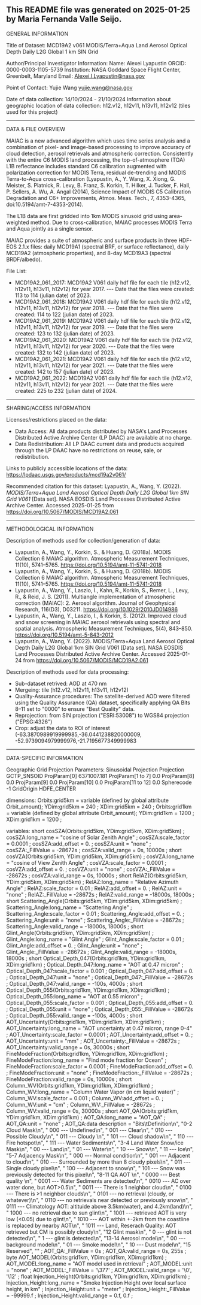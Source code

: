 This README file was generated on 2025-01-25 by Maria Fernanda Valle Seijo.
------------------------------------------------------------------------------------------------------------------------------------
GENERAL INFORMATION

Title of Dataset: MCD19A2 v061 MODIS/Terra+Aqua Land Aerosol Optical Depth Daily L2G Global 1 km SIN Grid

Author/Principal Investigator Information:
Name: Alexei Lyapustin
ORCID: 0000-0003-1105-5739
Institution: NASA Goddard Space Flight Center, Greenbelt, Maryland
Email: Alexei.I.Lyapustin@nasa.gov

Point of Contact:
Yujie Wang 
yujie.wang@nasa.gov

Date of data collection: 14/10/2024 - 21/10/2024
Information about geographic location of data collection: h12.v12, h12v11, h13v11, h12v12 (tiles used for this project)

------------------------------------------------------------------------------------------------------------------------------------
DATA & FILE OVERVIEW

MAIAC is a new advanced algorithm which uses time series analysis and a combination of pixel- and image-based processing to improve accuracy of cloud detection, aerosol  retrievals and atmospheric correction. Consistently with the entire C6 MODIS land processing, the top-of-atmosphere (TOA) L1B reflectance includes standard C6 calibration  augmented with polarization correction for MODIS Terra, residual de-trending and MODIS Terra-to-Aqua cross-calibration (Lyapustin, A., Y. Wang, X. Xiong, G. Meister, S.  Platnick, R. Levy, B. Franz, S. Korkin, T. Hilker, J. Tucker, F. Hall, P. Sellers, A. Wu, A. Angal (2014), Science Impact of MODIS C5 Calibration Degradation and C6+  Improvements, Atmos. Meas. Tech., 7, 4353-4365, doi:10.5194/amt-7-4353-2014).

The L1B data are first gridded into 1km MODIS sinusoid grid using area-weighted method. Due to cross-calibration, MAIAC processes MODIS Terra and Aqua jointly as a single  sensor.

MAIAC provides a suite of atmospheric and surface products in three HDF-EOS 2.1.x files: daily MCD19A1 (spectral BRF, or surface reflectance), daily MCD19A2 (atmospheric  properties), and 8-day MCD19A3 (spectral BRDF/albedo).

File List: 

- MCD19A2_061_2017: MCD19A2 V061 daily hdf file for each tile (h12.v12, h12v11, h13v11, h12v12) for year 2017.
--- Date that the files were created: 113 to 114 (julian date) of 2023.
- MCD19A2_061_2018: MCD19A2 V061 daily hdf file for each tile (h12.v12, h12v11, h13v11, h12v12) for year 2018.
--- Date that the files were created: 114 to 122 (julian date) of 2023.
- MCD19A2_061_2019: MCD19A2 V061 daily hdf file for each tile (h12.v12, h12v11, h13v11, h12v12) for year 2019.
--- Date that the files were created: 123 to 132 (julian date) of 2023.
- MCD19A2_061_2020: MCD19A2 V061 daily hdf file for each tile (h12.v12, h12v11, h13v11, h12v12) for year 2020.
--- Date that the files were created: 132 to 142 (julian date) of 2023.
- MCD19A2_061_2021: MCD19A2 V061 daily hdf file for each tile (h12.v12, h12v11, h13v11, h12v12) for year 2021.
--- Date that the files were created: 142 to 157 (julian date) of 2023.
- MCD19A2_061_2022: MCD19A2 V061 daily hdf file for each tile (h12.v12, h12v11, h13v11, h12v12) for year 2021.
--- Date that the files were created: 225 to 232 (julian date) of 2024.
  

------------------------------------------------------------------------------------------------------------------------------------
SHARING/ACCESS INFORMATION

Licenses/restrictions placed on the data: 
- Data Access: All data products distributed by NASA's Land Processes Distributed Active Archive Center (LP DAAC) are available at no charge.
- Data Redistribution: All LP DAAC current data and products acquired through the LP DAAC have no restrictions on reuse, sale, or redistribution.

Links to publicly accessible locations of the data: https://lpdaac.usgs.gov/products/mcd19a2v061/

Recommended citation for this dataset:
Lyapustin, A., Wang, Y. (2022). <i>MODIS/Terra+Aqua Land Aerosol Optical Depth Daily L2G Global 1km SIN Grid V061</i> [Data set]. NASA EOSDIS Land Processes Distributed Active Archive Center. Accessed 2025-01-25 from https://doi.org/10.5067/MODIS/MCD19A2.061

------------------------------------------------------------------------------------------------------------------------------------
METHODOLOGICAL INFORMATION


Description of methods used for collection/generation of data:
- Lyapustin, A., Wang, Y., Korkin, S., & Huang, D. (2018a). MODIS Collection 6 MAIAC algorithm. Atmospheric Measurement Techniques, 11(10), 5741–5765. https://doi.org/10.5194/amt-11-5741-2018
- Lyapustin, A., Wang, Y., Korkin, S., & Huang, D. (2018b). MODIS Collection 6 MAIAC algorithm. Atmospheric Measurement Techniques, 11(10), 5741–5765. https://doi.org/10.5194/amt-11-5741-2018
- Lyapustin, A., Wang, Y., Laszlo, I., Kahn, R., Korkin, S., Remer, L., Levy, R., & Reid, J. S. (2011). Multiangle implementation of atmospheric correction (MAIAC): 2. Aerosol algorithm. Journal of Geophysical Research, 116(D3), D03211. https://doi.org/10.1029/2010JD014986
- Lyapustin, A., Wang, Y., Laszlo, I., & Korkin, S. (2012). Improved cloud and snow screening in MAIAC aerosol retrievals using spectral and spatial analysis. Atmospheric Measurement Techniques, 5(4), 843–850. https://doi.org/10.5194/amt-5-843-2012
- Lyapustin, A., Wang, Y. (2022). MODIS/Terra+Aqua Land Aerosol Optical Depth Daily L2G Global 1km SIN Grid V061 [Data set]. NASA EOSDIS Land Processes Distributed Active Archive Center. Accessed 2025-01-24 from https://doi.org/10.5067/MODIS/MCD19A2.061

Description of methods used for data processing:
- Sub-dataset retrived: AOD at 470 nm 
- Mergeing: tile (h12.v12, h12v11, h13v11, h12v12) 
- Quality-Assurance procedures: The satellite-derived AOD were filtered using the Quality Assurance (QA) dataset, specifically applying QA Bits 8–11 set to "0000" to ensure "Best Quality" data.
- Reprojection: from SIN projection ("ESRI:53008") to WGS84 projection ("EPSG:4326")
- Crop: adjust the data to ROI of interest (-63.3870989919999985,-36.0441238820000009, -52.9739094979999976,-21.7195677349999983

------------------------------------------------------------------------------------------------------------------------------------
DATA-SPECIFIC INFORMATION 

Geographic Grid Projection Parameters:
     Sinusoidal Projection
     Projection            GCTP_SNSOID
     ProjParam[0]          6371007.181
     ProjParam[1 to 7]     0.0
     ProjParam[8]          0.0
     ProjParam[9]          0.0
     ProjParam[10]         0.0
     ProjParam[11 to 12]   0.0
     Spherecode            -1
     GridOrigin            HDFE_CENTER

dimensions:
	Orbits:grid5km = variable (defined by global attribute Orbit_amount);
	YDim:grid5km = 240 ;
	XDim:grid5km = 240 ;
	Orbits:grid1km = variable (defined by global attribute Orbit_amount);
	YDim:grid1km = 1200 ;
	XDim:grid1km = 1200 ;
 
variables:
	short cosSZA(Orbits:grid5km, YDim:grid5km, XDim:grid5km) ;
		cosSZA:long_name = "cosine of Solar Zenith Angle" ;
		cosSZA:scale_factor = 0.0001 ;
		cosSZA:add_offset = 0. ;
		cosSZA:unit = "none" ;
		cosSZA:_FillValue = -28672s ;
		cosSZA:valid_range = 0s, 10000s ;
	short cosVZA(Orbits:grid5km, YDim:grid5km, XDim:grid5km) ;
		cosVZA:long_name = "cosine of View Zenith Angle" ;
		cosVZA:scale_factor = 0.0001 ;
		cosVZA:add_offset = 0. ;
		cosVZA:unit = "none" ;
		cosVZA:_FillValue = -28672s ;
		cosVZA:valid_range = 0s, 10000s ;
	short RelAZ(Orbits:grid5km, YDim:grid5km, XDim:grid5km) ;
		RelAZ:long_name = "Relative Azimuth Angle" ;
		RelAZ:scale_factor = 0.01 ;
		RelAZ:add_offset = 0. ;
		RelAZ:unit = "none" ;
		RelAZ:_FillValue = -28672s ;
		RelAZ:valid_range = -18000s, 18000s ;
	short Scattering_Angle(Orbits:grid5km, YDim:grid5km, XDim:grid5km) ;
		Scattering_Angle:long_name = "Scattering Angle" ;
		Scattering_Angle:scale_factor = 0.01 ;
		Scattering_Angle:add_offset = 0. ;
		Scattering_Angle:unit = "none" ;
		Scattering_Angle:_FillValue = -28672s ;
		Scattering_Angle:valid_range = -18000s, 18000s ;
	short Glint_Angle(Orbits:grid5km, YDim:grid5km, XDim:grid5km) ;
		Glint_Angle:long_name = "Glint Angle" ;
		Glint_Angle:scale_factor = 0.01 ;
		Glint_Angle:add_offset = 0. ;
		Glint_Angle:unit = "none" ;
		Glint_Angle:_FillValue = -28672s ;
		Glint_Angle:valid_range = -18000s, 18000s ;
	short Optical_Depth_047(Orbits:grid1km, YDim:grid1km, XDim:grid1km) ;
		Optical_Depth_047:long_name = "AOT at 0.47 micron" ;
		Optical_Depth_047:scale_factor = 0.001 ;
		Optical_Depth_047:add_offset = 0. ;
		Optical_Depth_047:unit = "none" ;
		Optical_Depth_047:_FillValue = -28672s ;
		Optical_Depth_047:valid_range = -100s, 4000s ;
	short Optical_Depth_055(Orbits:grid1km, YDim:grid1km, XDim:grid1km) ;
		Optical_Depth_055:long_name = "AOT at 0.55 micron" ;
		Optical_Depth_055:scale_factor = 0.001 ;
		Optical_Depth_055:add_offset = 0. ;
		Optical_Depth_055:unit = "none" ;
		Optical_Depth_055:_FillValue = -28672s ;
		Optical_Depth_055:valid_range = -100s, 4000s ;
	short AOT_Uncertainty(Orbits:grid1km, YDim:grid1km, XDim:grid1km) ;
		AOT_Uncertainty:long_name = "AOT uncertainty at 0.47 micron, range 0-4" ;
		AOT_Uncertainty:scale_factor = 0.0001 ;
		AOT_Uncertainty:add_offset = 0. ;
		AOT_Uncertainty:unit = "mm" ;
		AOT_Uncertainty:_FillValue = -28672s ;
		AOT_Uncertainty:valid_range = 0s, 30000s ;
	short FineModeFraction(Orbits:grid1km, YDim:grid1km, XDim:grid1km) ;
		FineModeFraction:long_name = "Find mode fraction for Ocean" ;
		FineModeFraction:scale_factor = 0.0001 ;
		FineModeFraction:add_offset = 0. ;
		FineModeFraction:unit = "none" ;
		FineModeFraction:_FillValue = -28672s ;
		FineModeFraction:valid_range = 0s, 10000s ;
	short Column_WV(Orbits:grid1km, YDim:grid1km, XDim:grid1km) ;
		Column_WV:long_name = "Column Water Vapor (in cm liquid water)" ;
		Column_WV:scale_factor = 0.001 ;
		Column_WV:add_offset = 0. ;
		Column_WV:unit = "cm" ;
		Column_WV:_FillValue = -28672s ;
		Column_WV:valid_range = 0s, 30000s ;
	short AOT_QA(Orbits:grid1km, YDim:grid1km, XDim:grid1km) ;
		AOT_QA:long_name = "AOT_QA" ;
		AOT_QA:unit = "none" ;
		AOT_QA:data description = "Bits\tDefinition\n",
    "0-2    Cloud Mask\n",
    "       000 --- Undefined\n",
    "       001 --- Clear\n",
    "       010 --- Possible Cloudy\n",
    "       011 --- Cloudy \n",
    "       101 --- Cloud shadow\n",
    "       110 --- Fire hotspot\n",
    "       111 --- Water Sediments\n",
    "3-4    Land Water Snow/ice  Mask\n",
    "       00 --- Land\n",
    "       01 --- Water\n",
    "       10 --- Snow\n",
    "       11 --- Ice\n",
    "5-7  Adjacency Mask\n",
    "       000 --- Normal condition\n",
    "       001 --- Adjacent to cloud\n",
    "       010 --- Surrounded by more than 8 cloudy pixels\n",
    "       011 --- Single cloudy pixel\n",
    "       100 --- Adjacent to snow\n",
    "       101 --- Snow was previously detected for this pixel\n",
    "8-11 QA AOT \n",
    "       0000 --- Best quality \n",
    "       0001 --- Water Sediments are detected\n",
    "       0010 --- AC over water done, but AOT>0.5\n",
    "       0011 --- There is 1 neighbor cloud\n",
    "       0100 --- There is >1 neighbor clouds\n",
    "       0101 --- no retrieval (cloudy, or whatever)\n",
    "       0110 --- no retrievals near detected or previously snow\n",
    "       0111 --- Climatology AOT: altituide above 3.5km(water), and 4.2km(land)\n",
    "       1000 --- no retrieval due to sun glint\n",
    "       1001 --- retrieved AOT is very low (<0.05) due to glint\n",
    "       1010 --- AOT within +-2km from the coastline is replaced by nearby AOT\n",
    "       1011 --- Land, Reserach Quality: AOT retrieved but CM is possibly cloudy\n",
    "12    Glint mask\n",
    "       0 --- glint is not detected\n",
    "       1 --- glint is detected\n",
    "13-14 Aerosol model\n",
    "       00 --- background model\n",
    "       01 --- Smoke model\n",
    "       10 --- Dust model\n",
    "15  Reserved",
    "" ;
		AOT_QA:_FillValue = 0s ;
		AOT_QA:valid_range = 0s, 255s ;
	byte AOT_MODEL(Orbits:grid1km, YDim:grid1km, XDim:grid1km) ;
		AOT_MODEL:long_name = "AOT model used in retrieval" ;
		AOT_MODEL:unit = "none" ;
		AOT_MODEL:_FillValue = '\377' ;
		AOT_MODEL:valid_range = '\0', '\12' ;
	float Injection_Height(Orbits:grid1km, YDim:grid1km, XDim:grid1km) ;
		Injection_Height:long_name = "Smoke Injection Height over local surface height, in km" ;
		Injection_Height:unit = "meter" ;
		Injection_Height:_FillValue = -99999.f ;
		Injection_Height:valid_range = 0.f, 0.f ;
